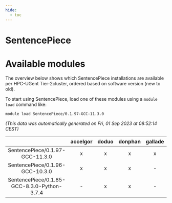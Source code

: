 ```yaml
---
hide:
  - toc
---
```


SentencePiece
=============

# Available modules


The overview below shows which SentencePiece installations are available per HPC-UGent Tier-2cluster, ordered based on software version (new to old).

To start using SentencePiece, load one of these modules using a `module load` command like:

```shell
module load SentencePiece/0.1.97-GCC-11.3.0
```

*(This data was automatically generated on Fri, 01 Sep 2023 at 08:52:14 CEST)*  

| |accelgor|doduo|donphan|gallade|joltik|skitty|swalot|victini|
| :---: | :---: | :---: | :---: | :---: | :---: | :---: | :---: | :---: |
|SentencePiece/0.1.97-GCC-11.3.0|x|x|x|x|x|x|x|x|
|SentencePiece/0.1.96-GCC-10.3.0|x|x|x|-|x|x|x|x|
|SentencePiece/0.1.85-GCC-8.3.0-Python-3.7.4|-|x|x|-|x|-|-|-|
